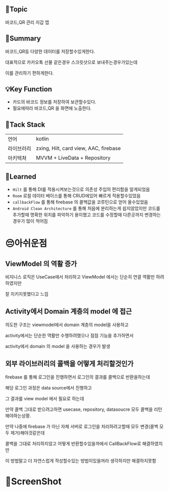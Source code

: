 ## 📣Topic 
바코드,QR 관리 지갑 앱

## 📒Summary
바코드,QR등 다양한 데이터를 저장할수있게한다.

대표적으로 카카오톡 선물 같은경우 스크릿샷으로 보내주는경우가있는데

이를 관리하기 편하게한다.

## 💡Key Function
- 카드의 바코드 정보를 저장하여 보관할수있다.
- 필요에따라 바코드,QR 을 화면에 노출한다.

## 🥋Tack Stack

| | |
| --- | --- |
| 언어 | kotlin |
| 라이브러리 | zxing, Hilt, card view, AAC, firebase  |
| 아키텍쳐 | MVVM + LiveData + Repository |

##  👀Learned

- `Hilt` 를 통해 DI를 적용시켜보는것으로 의존성 주입의 편리함을 알게되었음
- `Room` 로컬 데이터 베이스를 통해 CRUD에있어 빠르게 적용할수있었음
- `callbackFlow` 를 통해 firebase 의 콜백값을 코루틴으로 얻어 올수있었음
- `Android Clean Architecture` 를 통해 처음에 분리하는게 쉽지않았지만 코드를 추가할때 명확한 위치를 파악하기 용이했고 코드를 수정할때 다른곳까지 변경하는 경우가 많이 적어짐

# 😔아쉬운점

## ViewModel 의 역활 증가

비지니스 로직은 UseCase에서 처리하고 ViewModel 에서는 단순히 연결 역활만 하려하였지만

잘 지키지못했다고 느낌

## Activity에서 Domain 계층의 model 에 접근

의도한 구조는 viewmodel에서 domain 계층의 model을 사용하고

activity에서는 단순한 역활만 수행하려했으나 점점 기능을 추가하면서

activity에서 domain 의 model 을 사용하는 경우가 발생

## 외부 라이브러리의 콜백을 어떻게 처리할것인가

firebase 를 통해 로그인을 진행하면서 로그인의 결과를 콜백으로 반환을하는데

해당 로그인 과정은 data source에서 진행하고

그 결과를 view model 에서 필요로 하는데

만약 콜백 그대로 받으려고하면 usecase, repository, datasoucre 모두 콜백을 리턴해야하는상황.

만약 나중에 firebase 가 아닌 자체 서버로 로그인을 처리하려고할때 모두 변경(콜백 모두 제거)해야것같은데

콜백을 그대로 처리하지않고 어떻게 반환할수있을까에서 CallBackFlow로 해결하였지만

이 방법말고 더 자연스럽게 작성할수있는 방법이있을꺼라 생각하지만 해결하지못함

# 📸ScreenShot

